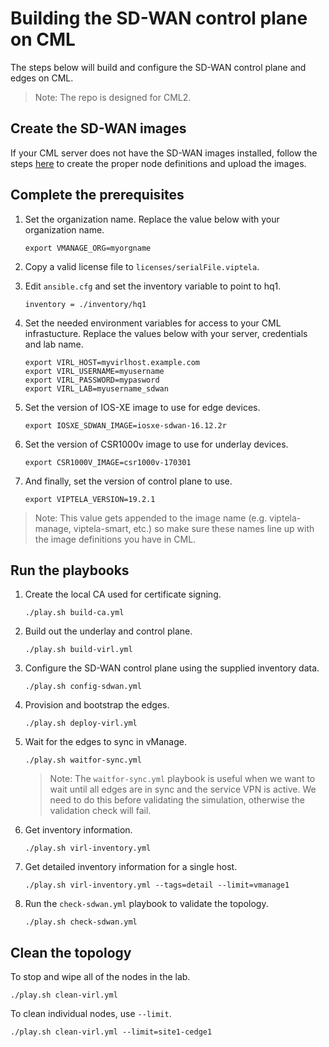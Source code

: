 # Building the SD-WAN control plane on CML

The steps below will build and configure the SD-WAN control plane and edges on CML.

>Note: The repo is designed for CML2.

## Create the SD-WAN images

If your CML server does not have the SD-WAN images installed, follow the steps [here](https://github.com/CiscoSE/virl-howtos/blob/master/virl2-sdwan-images/virl2-sdwan-devops.md) to create the proper node definitions and upload the images.

## Complete the prerequisites

1. Set the organization name.  Replace the value below with your organization name.
    ```
    export VMANAGE_ORG=myorgname
    ```

1. Copy a valid license file to `licenses/serialFile.viptela`.

1. Edit `ansible.cfg` and set the inventory variable to point to hq1.
    ```
    inventory = ./inventory/hq1
    ```
    
1. Set the needed environment variables for access to your CML infrastucture.  Replace the values below with your server, credentials and lab name.
    ```
    export VIRL_HOST=myvirlhost.example.com
    export VIRL_USERNAME=myusername
    export VIRL_PASSWORD=mypasword
    export VIRL_LAB=myusername_sdwan
    ```

1. Set the version of IOS-XE image to use for edge devices.
    ```
    export IOSXE_SDWAN_IMAGE=iosxe-sdwan-16.12.2r
    ```

1. Set the version of CSR1000v image to use for underlay devices.
    ```
    export CSR1000V_IMAGE=csr1000v-170301
    ```

1. And finally, set the version of control plane to use.
    ```
    export VIPTELA_VERSION=19.2.1
    ```

>Note: This value gets appended to the image name (e.g. viptela-manage, viptela-smart, etc.) so make sure these names line up with the image definitions you have in CML.

## Run the playbooks

1. Create the local CA used for certificate signing.
    ```
    ./play.sh build-ca.yml
    ```

1. Build out the underlay and control plane.
    ```
    ./play.sh build-virl.yml
    ```

1. Configure the SD-WAN control plane using the supplied inventory data.
    ```
    ./play.sh config-sdwan.yml
    ```

1. Provision and bootstrap the edges.
    ```
    ./play.sh deploy-virl.yml
    ```

1. Wait for the edges to sync in vManage.
    ```
    ./play.sh waitfor-sync.yml
    ```
    > Note: The `waitfor-sync.yml` playbook is useful when we want to wait until all edges are in sync and the service VPN is active.  We need to do this before validating the simulation, otherwise the validation check will fail.

1. Get inventory information.
    ```
    ./play.sh virl-inventory.yml
    ```

1. Get detailed inventory information for a single host.
    ```
    ./play.sh virl-inventory.yml --tags=detail --limit=vmanage1
    ```

1. Run the `check-sdwan.yml` playbook to validate the topology.
    ```
    ./play.sh check-sdwan.yml
    ```

## Clean the topology

To stop and wipe all of the nodes in the lab.
```
./play.sh clean-virl.yml
```

To clean individual nodes, use `--limit`.
```
./play.sh clean-virl.yml --limit=site1-cedge1
```
